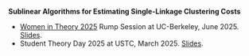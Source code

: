 <!-- ---
layout: archive
title: "Talks and presentations"
permalink: /talks/
author_profile: true
--- -->

<!-- {% if site.talkmap_link == true %}

<p style="text-decoration:underline;"><a href="/talkmap.html">See a map of all the places I've given a talk!</a></p>

{% endif %}

{% for post in site.talks reversed %}
  {% include archive-single-talk.html %}
{% endfor %} -->

**Sublinear Algorithms for Estimating Single-Linkage Clustering Costs**  
* [Women in Theory 2025](https://womenintheory.wordpress.com/) Rump Session at UC-Berkeley, June 2025. [Slides](/files/WIT-SLC.pdf).
* Student Theory Day 2025 at USTC, March 2025. [Slides](/files/Theory%20Student%20Day-SLC.pdf).